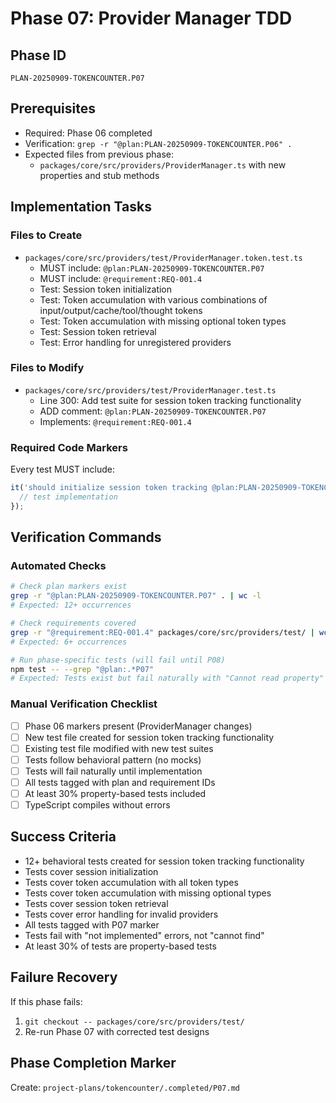 # Phase 07: Provider Manager TDD

## Phase ID

`PLAN-20250909-TOKENCOUNTER.P07`

## Prerequisites

- Required: Phase 06 completed
- Verification: `grep -r "@plan:PLAN-20250909-TOKENCOUNTER.P06" .`
- Expected files from previous phase:
  - `packages/core/src/providers/ProviderManager.ts` with new properties and stub methods

## Implementation Tasks

### Files to Create

- `packages/core/src/providers/test/ProviderManager.token.test.ts`
  - MUST include: `@plan:PLAN-20250909-TOKENCOUNTER.P07`
  - MUST include: `@requirement:REQ-001.4`
  - Test: Session token initialization
  - Test: Token accumulation with various combinations of input/output/cache/tool/thought tokens
  - Test: Token accumulation with missing optional token types
  - Test: Session token retrieval
  - Test: Error handling for unregistered providers

### Files to Modify

- `packages/core/src/providers/test/ProviderManager.test.ts`
  - Line 300: Add test suite for session token tracking functionality
  - ADD comment: `@plan:PLAN-20250909-TOKENCOUNTER.P07`
  - Implements: `@requirement:REQ-001.4`

### Required Code Markers

Every test MUST include:

```typescript
it('should initialize session token tracking @plan:PLAN-20250909-TOKENCOUNTER.P07 @requirement:REQ-001.4', () => {
  // test implementation
});
```

## Verification Commands

### Automated Checks

```bash
# Check plan markers exist
grep -r "@plan:PLAN-20250909-TOKENCOUNTER.P07" . | wc -l
# Expected: 12+ occurrences

# Check requirements covered
grep -r "@requirement:REQ-001.4" packages/core/src/providers/test/ | wc -l
# Expected: 6+ occurrences

# Run phase-specific tests (will fail until P08)
npm test -- --grep "@plan:.*P07"
# Expected: Tests exist but fail naturally with "Cannot read property" or "is not a function"
```

### Manual Verification Checklist

- [ ] Phase 06 markers present (ProviderManager changes)
- [ ] New test file created for session token tracking functionality
- [ ] Existing test file modified with new test suites
- [ ] Tests follow behavioral pattern (no mocks)
- [ ] Tests will fail naturally until implementation
- [ ] All tests tagged with plan and requirement IDs
- [ ] At least 30% property-based tests included
- [ ] TypeScript compiles without errors

## Success Criteria

- 12+ behavioral tests created for session token tracking functionality
- Tests cover session initialization
- Tests cover token accumulation with all token types
- Tests cover token accumulation with missing optional types
- Tests cover session token retrieval
- Tests cover error handling for invalid providers
- All tests tagged with P07 marker
- Tests fail with "not implemented" errors, not "cannot find"
- At least 30% of tests are property-based tests

## Failure Recovery

If this phase fails:

1. `git checkout -- packages/core/src/providers/test/`
2. Re-run Phase 07 with corrected test designs

## Phase Completion Marker

Create: `project-plans/tokencounter/.completed/P07.md`